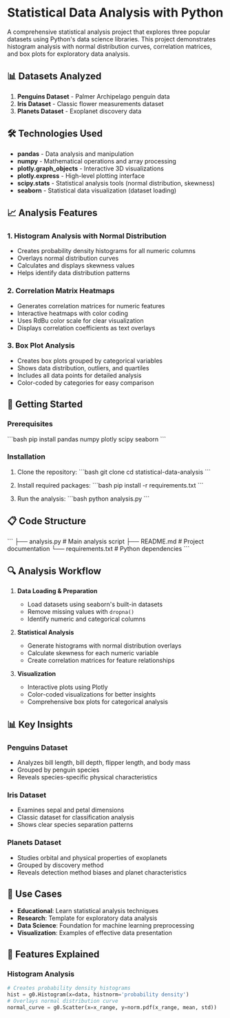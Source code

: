 # Statistical Data Analysis with Python

A comprehensive statistical analysis project that explores three popular datasets using Python's data science libraries. This project demonstrates histogram analysis with normal distribution curves, correlation matrices, and box plots for exploratory data analysis.

## 📊 Datasets Analyzed

1. **Penguins Dataset** - Palmer Archipelago penguin data
2. **Iris Dataset** - Classic flower measurements dataset
3. **Planets Dataset** - Exoplanet discovery data

## 🛠️ Technologies Used

- **pandas** - Data analysis and manipulation
- **numpy** - Mathematical operations and array processing
- **plotly.graph_objects** - Interactive 3D visualizations
- **plotly.express** - High-level plotting interface
- **scipy.stats** - Statistical analysis tools (normal distribution, skewness)
- **seaborn** - Statistical data visualization (dataset loading)

## 📈 Analysis Features

### 1. Histogram Analysis with Normal Distribution
- Creates probability density histograms for all numeric columns
- Overlays normal distribution curves
- Calculates and displays skewness values
- Helps identify data distribution patterns

### 2. Correlation Matrix Heatmaps
- Generates correlation matrices for numeric features
- Interactive heatmaps with color coding
- Uses RdBu color scale for clear visualization
- Displays correlation coefficients as text overlays

### 3. Box Plot Analysis
- Creates box plots grouped by categorical variables
- Shows data distribution, outliers, and quartiles
- Includes all data points for detailed analysis
- Color-coded by categories for easy comparison

## 🚀 Getting Started

### Prerequisites

\`\`\`bash
pip install pandas numpy plotly scipy seaborn
\`\`\`

### Installation

1. Clone the repository:
\`\`\`bash
git clone <your-repository-url>
cd statistical-data-analysis
\`\`\`

2. Install required packages:
\`\`\`bash
pip install -r requirements.txt
\`\`\`

3. Run the analysis:
\`\`\`bash
python analysis.py
\`\`\`

## 📋 Code Structure

\`\`\`
├── analysis.py          # Main analysis script
├── README.md           # Project documentation
└── requirements.txt    # Python dependencies
\`\`\`

## 🔍 Analysis Workflow

1. **Data Loading & Preparation**
   - Load datasets using seaborn's built-in datasets
   - Remove missing values with `dropna()`
   - Identify numeric and categorical columns

2. **Statistical Analysis**
   - Generate histograms with normal distribution overlays
   - Calculate skewness for each numeric variable
   - Create correlation matrices for feature relationships

3. **Visualization**
   - Interactive plots using Plotly
   - Color-coded visualizations for better insights
   - Comprehensive box plots for categorical analysis

## 📊 Key Insights

### Penguins Dataset
- Analyzes bill length, bill depth, flipper length, and body mass
- Grouped by penguin species
- Reveals species-specific physical characteristics

### Iris Dataset
- Examines sepal and petal dimensions
- Classic dataset for classification analysis
- Shows clear species separation patterns

### Planets Dataset
- Studies orbital and physical properties of exoplanets
- Grouped by discovery method
- Reveals detection method biases and planet characteristics

## 🎯 Use Cases

- **Educational**: Learn statistical analysis techniques
- **Research**: Template for exploratory data analysis
- **Data Science**: Foundation for machine learning preprocessing
- **Visualization**: Examples of effective data presentation

## 📝 Features Explained

### Histogram Analysis
```python
# Creates probability density histograms
hist = g0.Histogram(x=data, histnorm='probability density')
# Overlays normal distribution curve
normal_curve = g0.Scatter(x=x_range, y=norm.pdf(x_range, mean, std))
